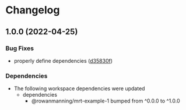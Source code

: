 # Changelog

## 1.0.0 (2022-04-25)


### Bug Fixes

* properly define dependencies ([d35830f](https://github.com/rowanmanning/monorepo-testing/commit/d35830faaf57408ec5ce767af4f869db81e20088))


### Dependencies

* The following workspace dependencies were updated
  * dependencies
    * @rowanmanning/mrt-example-1 bumped from ^0.0.0 to ^1.0.0
